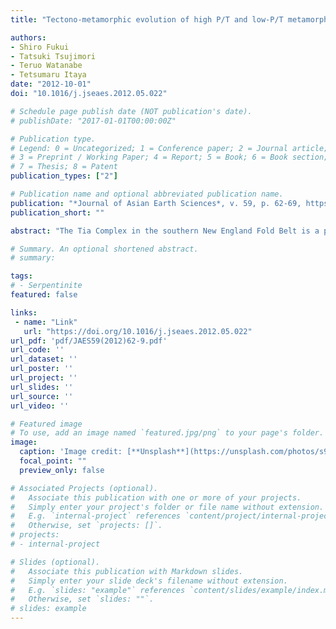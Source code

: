 ```yaml
---
title: "Tectono-metamorphic evolution of high P/T and low-P/T metamorphic rocks in the Tia complex, southern New England fold belt, eastern Australia: Insights from K-Ar chronology"

authors:
- Shiro Fukui
- Tatsuki Tsujimori
- Teruo Watanabe
- Tetsumaru Itaya
date: "2012-10-01"
doi: "10.1016/j.jseaes.2012.05.022"

# Schedule page publish date (NOT publication's date).
# publishDate: "2017-01-01T00:00:00Z"

# Publication type.
# Legend: 0 = Uncategorized; 1 = Conference paper; 2 = Journal article;
# 3 = Preprint / Working Paper; 4 = Report; 5 = Book; 6 = Book section;
# 7 = Thesis; 8 = Patent
publication_types: ["2"]

# Publication name and optional abbreviated publication name.
publication: "*Journal of Asian Earth Sciences*, v. 59, p. 62-69, https://doi.org/10.1016/j.jseaes.2012.05.022"
publication_short: ""

abstract: "The Tia Complex in the southern New England Fold Belt is a poly-metamorphosed Late Paleozoic accretionary complex. It consists mainly of high-P/low-T type pumpellyite–actinolite facies (rare blueschist facies) schists, phyllite and serpentinite (T = 300 °C and P = 5 kbar), and low-P/high-T type amphibolite facies schist and gneiss (T = 600 °C and P < 5 kbar) associated with granodioritic plutons (Tia granodiorite). White mica and biotite K–Ar ages distinguish Carboniferous subduction zone metamorphism and Permian granitic intrusions, respectively. The systematic K–Ar age mapping along a N–S traverse of the Tia Complex exhibits a gradual change. The white mica ages become younger from the lowest-grade zone (339 Ma) to the highest-grade zone (259 Ma). In contrast, Si content of muscovite changes drastically only in the highest-grade zone. The regional changes of white mica K–Ar ages and chemical compositions of micas indicate argon depletion from precursor high-P/low-T type phengitic white mica during the thermal overprinting and recrystallization by granitoids intrusions. Our new K–Ar ages and available geological data postulate a model of the eastward rollback of a subduction zone in Early Permian. The eastward shift of a subduction zone system and subsequent magmatic activities of high-Mg andesite and adakite might explain formation of S-type granitoids (Hillgrove suite) and coeval low-P/high-T type metamorphism in the Tia Complex."

# Summary. An optional shortened abstract.
# summary: 

tags: 
# - Serpentinite
featured: false

links:
 - name: "Link"
   url: "https://doi.org/10.1016/j.jseaes.2012.05.022"
url_pdf: 'pdf/JAES59(2012)62-9.pdf'
url_code: ''
url_dataset: ''
url_poster: ''
url_project: ''
url_slides: ''
url_source: ''
url_video: ''

# Featured image
# To use, add an image named `featured.jpg/png` to your page's folder. 
image: 
  caption: 'Image credit: [**Unsplash**](https://unsplash.com/photos/s9CC2SKySJM)'
  focal_point: ""
  preview_only: false

# Associated Projects (optional).
#   Associate this publication with one or more of your projects.
#   Simply enter your project's folder or file name without extension.
#   E.g. `internal-project` references `content/project/internal-project/index.md`.
#   Otherwise, set `projects: []`.
# projects:
# - internal-project

# Slides (optional).
#   Associate this publication with Markdown slides.
#   Simply enter your slide deck's filename without extension.
#   E.g. `slides: "example"` references `content/slides/example/index.md`.
#   Otherwise, set `slides: ""`.
# slides: example
---
```

